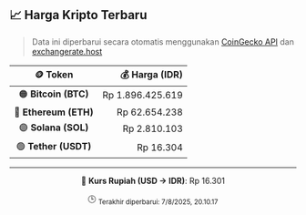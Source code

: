 

<!-- HARGA_KRIPTO -->
## 📈 Harga Kripto Terbaru

> Data ini diperbarui secara otomatis menggunakan [CoinGecko API](https://www.coingecko.com/) dan [exchangerate.host](https://exchangerate.host/)

<div align="center">

| 🪙 Token | 💰 Harga (IDR) |
|:------:|---------------:|
| 🟠 **Bitcoin (BTC)**   | Rp 1.896.425.619 |
| 🔵 **Ethereum (ETH)**  | Rp 62.654.238 |
| 🟣 **Solana (SOL)**    | Rp 2.810.103 |
| 🟢 **Tether (USDT)**   | Rp 16.304 |

---

💱 **Kurs Rupiah (USD → IDR)**: Rp 16.301

🕒 <sub>Terakhir diperbarui: 7/8/2025, 20.10.17</sub>

</div>
<!-- /HARGA_KRIPTO -->